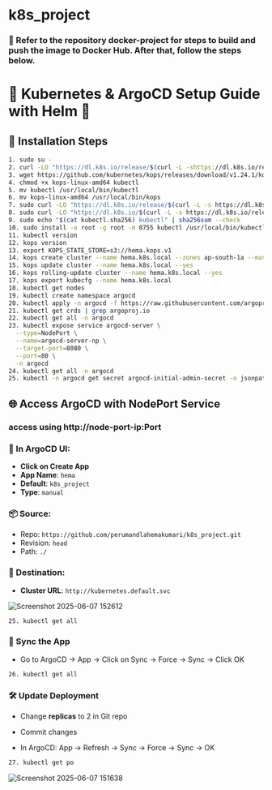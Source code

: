 # k8s_project

### 🚀 Refer to the repository docker-project for steps to build and push the image to Docker Hub. After that, follow the steps below.

# 🚀 Kubernetes & ArgoCD Setup Guide with Helm 🎯

## 🔧 Installation Steps

```bash
1. sudo su -
2. curl -LO "https://dl.k8s.io/release/$(curl -L -shttps://dl.k8s.io/release/stable.txt)/bin/linux/amd64/kubectl"
3. wget https://github.com/kubernetes/kops/releases/download/v1.24.1/kops-linux-amd64
4. chmod +x kops-linux-amd64 kubectl
5. mv kubectl /usr/local/bin/kubectl
6. mv kops-linux-amd64 /usr/local/bin/kops
7. sudo curl -LO "https://dl.k8s.io/release/$(curl -L -s https://dl.k8s.io/release/stable.txt)/bin/linux/amd64/kubectl"
8. sudo curl -LO "https://dl.k8s.io/$(curl -L -s https://dl.k8s.io/release/stable.txt)/bin/linux/amd64/kubectl.sha256"
9. sudo echo "$(cat kubectl.sha256) kubectl" | sha256sum --check
10. sudo install -o root -g root -m 0755 kubectl /usr/local/bin/kubectl
11. kubectl version
12. kops version
13. export KOPS_STATE_STORE=s3://hema.kops.v1
14. kops create cluster --name hema.k8s.local --zones ap-south-1a --master-size t2.large --node-size t2.medium
15. kops update cluster --name hema.k8s.local --yes
16. kops rolling-update cluster --name hema.k8s.local --yes
17. kops export kubecfg --name hema.k8s.local
18. kubectl get nodes
19. kubectl create namespace argocd
20. kubectl apply -n argocd -f https://raw.githubusercontent.com/argoproj/argocd/v2.11.3/manifests/install.yaml
21. kubectl get crds | grep argoproj.io
22. kubectl get all -n argocd
23. kubectl expose service argocd-server \
  --type=NodePort \
  --name=argocd-server-np \
  --target-port=8080 \
  --port=80 \
  -n argocd
24. kubectl get all -n argocd
25. kubectl -n argocd get secret argocd-initial-admin-secret -o jsonpath="{.data.password}" | base64 -d
```

## 🌐 Access ArgoCD with NodePort Service

### access using http://node-port-ip:Port

### 🔹 In ArgoCD UI:
- **Click on Create App**  
- **App Name**: `hema`  
- **Default**: `k8s_project`  
- **Type**: `manual`  

### 📦 Source:
- Repo: `https://github.com/perumandlahemakumari/k8s_project.git`  
- Revision: `head`  
- Path: `./`  

### 🎯 Destination:
- **Cluster URL**: `http://kubernetes.default.svc`

![Screenshot 2025-06-07 152612](https://github.com/user-attachments/assets/b3c71910-f829-4e30-9c77-adb9399d9494)


```bash
25. kubectl get all
```

### 🔁 Sync the App
- Go to ArgoCD → App → Click on Sync → Force → Sync → Click OK

```bash
26. kubectl get all
```

### 🛠️ Update Deployment
- Change **replicas** to 2 in Git repo
- Commit changes

- In ArgoCD: App → Refresh → Sync → Force → Sync → OK

```bash
27. kubectl get po
```

![Screenshot 2025-06-07 151638](https://github.com/user-attachments/assets/77cbcae8-6692-4896-bd92-c41ba700ab8b)

